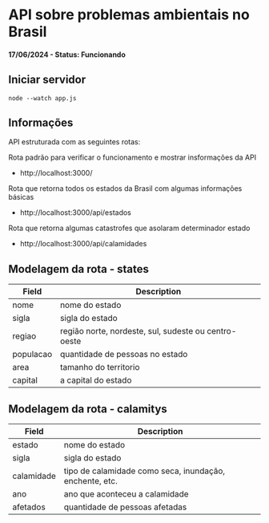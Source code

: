 # API sobre problemas ambientais no Brasil
#### 17/06/2024 - Status: Funcionando

## Iniciar servidor

```node
node --watch app.js
```

## Informações

API estruturada com as seguintes rotas:

Rota padrão para verificar o funcionamento e mostrar insformações da API

- http://localhost:3000/

Rota que retorna todos os estados da Brasil com algumas informações básicas

- http://localhost:3000/api/estados

Rota que retorna algumas catastrofes que asolaram determinador estado

- http://localhost:3000/api/calamidades


## Modelagem da rota - states

Field | Description
------|------------
nome | nome do estado
sigla | sigla do estado
regiao | região norte, nordeste, sul, sudeste ou centro-oeste
populacao | quantidade de pessoas no estado
area | tamanho do territorio
capital | a capital do estado


## Modelagem da rota - calamitys

Field | Description
------|------------
estado | nome do estado
sigla | sigla do estado
calamidade | tipo de calamidade como seca, inundação, enchente, etc.
ano | ano que aconteceu a calamidade
afetados | quantidade de pessoas afetadas